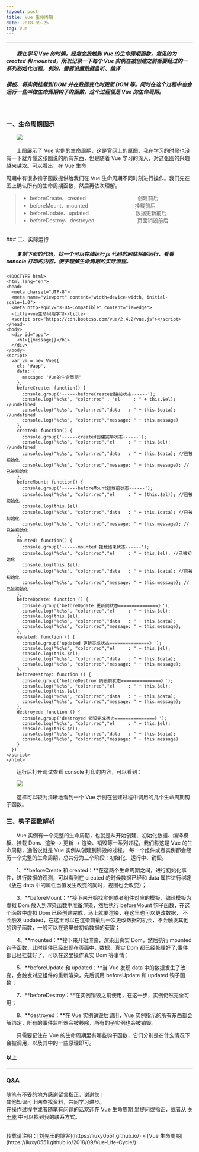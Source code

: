 ```yaml
---
layout: post
title: Vue 生命周期
date: 2018-09-25
tag: Vue
---
```


___
##### 　　我在学习 Vue 的时候，经常会接触到 Vue 的生命周期函数，常见的为 created 和 mounted，所以记录一下每个 Vue 实例在被创建之前都要经过的一系列初始化过程，例如，需要设置数据监听、编译

##### 模板、将实例挂载到 DOM 并在数据变化时更新 DOM 等。同时在这个过程中也会运行一些叫做生命周期钩子的函数，这个过程便是 Vue 的生命周期。

<br>

### 一、生命周期图示

　　![](/images/posts/Vue-Life-Cycle/lifecycle.png)

　　上图展示了 Vue 实例的生命周期，这是[官网上的原图](https://cn.vuejs.org/images/lifecycle.png)，我在学习的时候也没有一下就弄懂这张图说的所有东西，但是随着 Vue 学习的深入，对这张图的兴趣越来越浓。可以看出，在 Vue 生命

周期中有很多钩子函数提供给我们在 Vue 生命周期不同时刻进行操作。我们先在图上确认所有的生命周期函数，然后再依次理解。


>* beforeCreate、created　　　　　　　　　　创建前后
>* beforeMount、mounted　　　　　　　　　挂载前后
>* beforeUpdate、updated　　　　　　　　　数据更新前后
>* beforeDestroy、destroyed　　　　　　　　 页面销毁前后


<br>
### 二、实际运行

##### 　　复制下面的代码，找一个可以在线运行 js 代码的网站粘贴运行，看看 console 打印的内容，便于理解生命周期的实际流程。

    <!DOCTYPE html>
    <html lang="en">
    <head>
      <meta charset="UTF-8">
      <meta name="viewport" content="width=device-width, initial-scale=1.0">
      <meta http-equiv="X-UA-Compatible" content="ie=edge">
      <title>vue生命周期学习</title>
      <script src="https://cdn.bootcss.com/vue/2.4.2/vue.js"></script>
    </head>
    <body>
      <div id="app">
        <h1>{{message}}</h1>
      </div>
    </body>
    <script>
      var vm = new Vue({
        el: '#app',
        data: {
          message: 'Vue的生命周期'
        },
        beforeCreate: function() {
          console.group('------beforeCreate创建前状态------');
          console.log("%c%s", "color:red" , "el     : " + this.$el); //undefined
          console.log("%c%s", "color:red","data   : " + this.$data); //undefined 
          console.log("%c%s", "color:red","message: " + this.message) 
        },
        created: function() {
          console.group('------created创建完毕状态------');
          console.log("%c%s", "color:red","el     : " + this.$el); //undefined
          console.log("%c%s", "color:red","data   : " + this.$data); //已被初始化 
          console.log("%c%s", "color:red","message: " + this.message); //已被初始化
        },
        beforeMount: function() {
          console.group('------beforeMount挂载前状态------');
          console.log("%c%s", "color:red","el     : " + (this.$el)); //已被初始化
          console.log(this.$el);
          console.log("%c%s", "color:red","data   : " + this.$data); //已被初始化  
          console.log("%c%s", "color:red","message: " + this.message); //已被初始化  
        },
        mounted: function() {
          console.group('------mounted 挂载结束状态------');
          console.log("%c%s", "color:red","el     : " + this.$el); //已被初始化
          console.log(this.$el);    
          console.log("%c%s", "color:red","data   : " + this.$data); //已被初始化
          console.log("%c%s", "color:red","message: " + this.message); //已被初始化 
        },
        beforeUpdate: function () {
          console.group('beforeUpdate 更新前状态===============》');
          console.log("%c%s", "color:red","el     : " + this.$el);
          console.log(this.$el);   
          console.log("%c%s", "color:red","data   : " + this.$data); 
          console.log("%c%s", "color:red","message: " + this.message); 
        },
        updated: function () {
          console.group('updated 更新完成状态===============》');
          console.log("%c%s", "color:red","el     : " + this.$el);
          console.log(this.$el); 
          console.log("%c%s", "color:red","data   : " + this.$data); 
          console.log("%c%s", "color:red","message: " + this.message); 
        },
        beforeDestroy: function () {
          console.group('beforeDestroy 销毁前状态===============》');
          console.log("%c%s", "color:red","el     : " + this.$el);
          console.log(this.$el);    
          console.log("%c%s", "color:red","data   : " + this.$data); 
          console.log("%c%s", "color:red","message: " + this.message); 
        },
        destroyed: function () {
          console.group('destroyed 销毁完成状态===============》');
          console.log("%c%s", "color:red","el     : " + this.$el);
          console.log(this.$el);  
          console.log("%c%s", "color:red","data   : " + this.$data); 
          console.log("%c%s", "color:red","message: " + this.message)
        }
      })
    </script>
    </html>

　　运行后打开调试查看 console 打印的内容，可以看到：

　　![](/images/posts/Vue-Life-Cycle/console.png)

　　这样可以较为清晰地看到一个 Vue 示例在创建过程中调用的几个生命周期钩子函数。


### 三、钩子函数解析

　　Vue 实例有一个完整的生命周期，也就是从开始创建、初始化数据、编译模板、挂载 Dom、渲染 → 更新 → 渲染、销毁等一系列过程，我们称这是 Vue 的生命周期，通俗说就是 Vue 实例从创建到销毁的过程。
每一个组件或者实例都会经历一个完整的生命周期，总共分为三个阶段：初始化、运行中、销毁。

　　1、**beforeCreate 和 created：**在这两个生命周期之间，进行初始化事件，进行数据的观测，可以看到在 created 的时候数据已经和 data 属性进行绑定（放在 data 中的属性当值发生改变的同时，视图也会改变）；

　　3、**beforeMount：**接下来开始找实例或者组件对应的模板，编译模板为虚拟 Dom 放入到渲染函数中准备渲染，然后执行 beforeMount 钩子函数，在这个函数中虚拟 Dom 已经创建完成，马上就要渲染，在这里也可以更改数据，
不会触发 updated，在这里可以在渲染前最后一次更改数据的机会，不会触发其他的钩子函数，一般可以在这里做初始数据的获取；

　　4、**mounted：**接下来开始渲染，渲染出真实 Dom，然后执行 mounted 钩子函数，此时组件已经出现在页面中，数据、真实 Dom 都已经处理好了,事件都已经挂载好了，可以在这里操作真实 Dom 等事情；

　　5、**beforeUpdate 和 updated：**当 Vue 发现 data 中的数据发生了改变，会触发对应组件的重新渲染，先后调用 beforeUpdate 和 updated 钩子函数；

　　7、**beforeDestroy：**在实例销毁之前使用，在这一步，实例仍然完全可用；

　　8、**destroyed：**在 Vue 实例销毁后调用，Vue 实例指示的所有东西都会解绑定，所有的事件监听器会被移除，所有的子实例也会被销毁。

　　只需要记住在 Vue 的生命周期里有哪些钩子函数，它们分别是在什么情况下会被调用，以及其中的一些原理即可。


#### 以上

___
### Q&A

随笔有不妥的地方感谢留言指正，谢谢您！  
其他知识可上网查找资料，共同学习进步。  
在操作过程中或者随笔有问题的话欢迎在 [Vue 生命周期](https://liuxy0551.github.io/2018/09/Vue-Life-Cycle/) 里提问或指正，或者从 [关于我](https://liuxy0551.github.io/about/) 中可以找到我的联系方式。


<br>
转载请注明：[刘先玉的博客](https://liuxy0551.github.io/) » [Vue 生命周期](https://liuxy0551.github.io/2018/09/Vue-Life-Cycle/)
